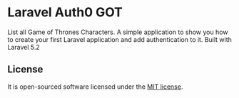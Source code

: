# Laravel Auth0 GOT

List all Game of Thrones Characters. A simple application to show you how to create your first Laravel application and add authentication to it. Built with Laravel 5.2

## License

It is open-sourced software licensed under the [MIT license](http://opensource.org/licenses/MIT).
